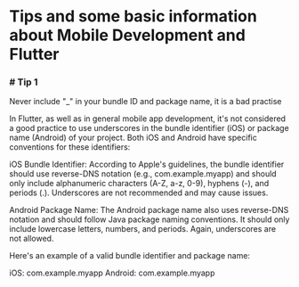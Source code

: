 # Tips and some basic information about Mobile Development and Flutter

### # Tip 1

Never include "\_" in your bundle ID and package name, it is a bad practise

In Flutter, as well as in general mobile app development, it's not considered a good practice to use underscores in the bundle identifier (iOS) or package name (Android) of your project. Both iOS and Android have specific conventions for these identifiers:

iOS Bundle Identifier: According to Apple's guidelines, the bundle identifier should use reverse-DNS notation (e.g., com.example.myapp) and should only include alphanumeric characters (A-Z, a-z, 0-9), hyphens (-), and periods (.). Underscores are not recommended and may cause issues.

Android Package Name: The Android package name also uses reverse-DNS notation and should follow Java package naming conventions. It should only include lowercase letters, numbers, and periods. Again, underscores are not allowed.

Here's an example of a valid bundle identifier and package name:

iOS: com.example.myapp
Android: com.example.myapp
